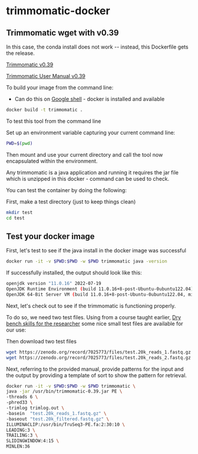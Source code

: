 # trimmomatic-docker
## Trimmomatic wget with v0.39

In this case, the conda install does not work -- instead, this Dockerfile gets the release.

[Trimmomatic v0.39](http://www.usadellab.org/cms/?page=trimmomatic)

[Trimmomatic User Manual v0.39](http://www.usadellab.org/cms/uploads/supplementary/Trimmomatic/TrimmomaticManual_V0.32.pdf)

To build your image from the command line:
* Can do this on [Google shell](https://shell.cloud.google.com) - docker is installed and available

```bash
docker build -t trimmomatic .
```

To test this tool from the command line 

Set up an environment variable capturing your current command line:
```bash
PWD=$(pwd)
```

Then mount and use your current directory and call the tool now encapsulated within the environment.

Any trimmomatic is a java application and running it requires the jar file which is unzipped in this docker -  command can be used to check.

You can test the container by doing the following:

First, make a test directory (just to keep things clean)
```bash
mkdir test
cd test
```

## Test your docker image

First, let's test to see if the java install in the docker image was successful

```bash
docker run -it -v $PWD:$PWD -w $PWD trimmomatic java -version
```

If successfully installed, the output should look like this:
```bash
openjdk version "11.0.16" 2022-07-19
OpenJDK Runtime Environment (build 11.0.16+8-post-Ubuntu-0ubuntu122.04)
OpenJDK 64-Bit Server VM (build 11.0.16+8-post-Ubuntu-0ubuntu122.04, mixed mode, sharing)
```

Next, let's check out to see if the trimmomatic is functioning properly.

To do so, we need two test files.   Using from a course taught earlier, [Dry bench skills for the researcher](https://doi.org/10.5281/zenodo.7025773) some nice small test files are available for our use: 

Then download two test files
```bash
wget https://zenodo.org/record/7025773/files/test.20k_reads_1.fastq.gz
wget https://zenodo.org/record/7025773/files/test.20k_reads_2.fastq.gz
```

Next, referring to the provided manual, provide patterns for the input and the output by providing a template of sort to show the pattern for retrieval.

```bash
docker run -it -v $PWD:$PWD -w $PWD trimmomatic \
java -jar /usr/bin/trimmomatic-0.39.jar PE \
-threads 6 \
-phred33 \
-trimlog trimlog.out \
-basein  "test.20k_reads_1.fastq.gz" \
-baseout "test.20k_filtered.fastq.gz" \
ILLUMINACLIP:/usr/bin/TruSeq3-PE.fa:2:30:10 \
LEADING:3 \
TRAILING:3 \
SLIDINGWINDOW:4:15 \
MINLEN:36
```

 
